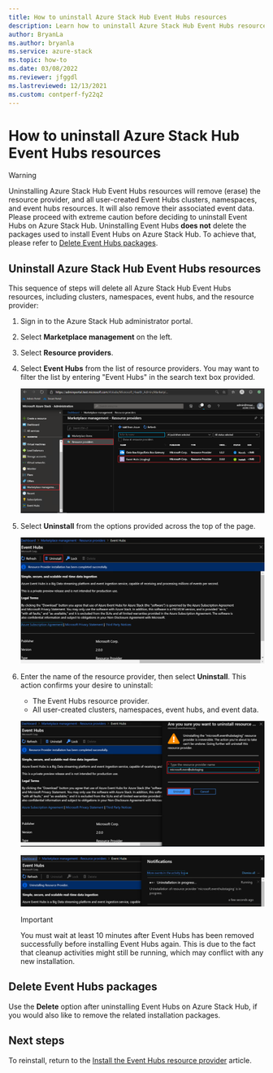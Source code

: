 ```yaml
---
title: How to uninstall Azure Stack Hub Event Hubs resources
description: Learn how to uninstall Azure Stack Hub Event Hubs resources.
author: BryanLa
ms.author: bryanla
ms.service: azure-stack
ms.topic: how-to
ms.date: 03/08/2022
ms.reviewer: jfggdl
ms.lastreviewed: 12/13/2021
ms.custom: contperf-fy22q2
---
```


# How to uninstall Azure Stack Hub Event Hubs resources

> [!WARNING]
> Uninstalling Azure Stack Hub Event Hubs resources will remove (erase) the resource provider, and all user-created Event Hubs clusters, namespaces, and event hubs resources. It will also remove their associated event data.  
> Please proceed with extreme caution before deciding to uninstall Event Hubs on Azure Stack Hub. 
> Uninstalling Event Hubs **does not** delete the packages used to install Event Hubs on Azure Stack Hub. To achieve that, please refer to [Delete Event Hubs packages](#delete-event-hubs-packages).

## Uninstall Azure Stack Hub Event Hubs resources

This sequence of steps will delete all Azure Stack Hub Event Hubs resources, including clusters, namespaces, event hubs, and the resource provider:

1. Sign in to the Azure Stack Hub administrator portal.
2. Select **Marketplace management** on the left.
3. Select **Resource providers**.
4. Select **Event Hubs** from the list of resource providers. You may want to filter the list by entering "Event Hubs" in the search text box provided.

   [![Remove event hubs 1](media/event-hubs-rp-remove/1-uninstall.png)](media/event-hubs-rp-remove/1-uninstall.png#lightbox)

5. Select **Uninstall** from the options provided across the top of the page.

   [![Remove event hubs 2](media/event-hubs-rp-remove/2-uninstall.png)](media/event-hubs-rp-remove/2-uninstall.png#lightbox)

6. Enter the name of the resource provider, then select **Uninstall**. This action confirms your desire to uninstall:
   - The Event Hubs resource provider.
   - All user-created clusters, namespaces, event hubs, and event data.

   [![Remove event hubs 3](media/event-hubs-rp-remove/3-uninstall.png)](media/event-hubs-rp-remove/3-uninstall.png#lightbox)

   [![Removing event hubs 4](media/event-hubs-rp-remove/4-uninstall.png)](media/event-hubs-rp-remove/4-uninstall.png#lightbox)

   > [!IMPORTANT]
   > You must wait at least 10 minutes after Event Hubs has been removed successfully before installing Event Hubs again. This is due to the fact that cleanup activities might still be running, which may conflict with any new installation.

## Delete Event Hubs packages

Use the **Delete** option after uninstalling Event Hubs on Azure Stack Hub, if you would also like to remove the related installation packages. 

## Next steps

To reinstall, return to the [Install the Event Hubs resource provider](event-hubs-rp-install.md) article.
